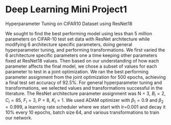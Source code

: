 # Deep Learning Mini Project1
Hyperparameter Tuning on CIFAR10 Dataset using ResNet18


We sought to find the best performing model using less than 5 million parameters on CIFAR-10 test set data with ResNet architecture while modifying 6 architecture specific parameters, doing general hyperparameter tuning, and performing transformations. We first varied the 6 architecture specific parameters one a time keeping other parameters fixed at ResNet18 values. Then based on our understanding of how each parameter affects the final model, we chose a subset of values for each parameter to test in a joint optimization. We ran the best performing parameter assignment from the joint optimization for 500 epochs, achieving a final test set accuracy of 92.5\%. For general hyperparameter tuning and transformations, we selected values and transformations successful in the literature. The ResNet architecture parameter assignment was N = 3, $B_i = 2$, $C_i = 85$, $F_i = 3$, P = 8, $K_i = 1$. We used ADAM optimizer with $\beta_1 = 0.9$ and $\beta_2 = 0.999$, a learning rate scheduler where we start with lr=0.001 and decay it 10\% every 10 epochs, batch size 64, and various transformations to train our network.
